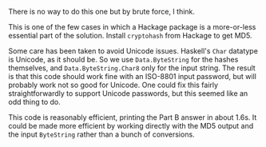 There is no way to do this one but by brute force, I think.

This is one of the few cases in which a Hackage package is a
more-or-less essential part of the solution. Install
`cryptohash` from Hackage to get MD5.

Some care has been taken to avoid Unicode issues. Haskell's
`Char` datatype is Unicode, as it should be. So we use
`Data.ByteString` for the hashes themselves, and
`Data.ByteString.Char8` only for the input string. The
result is that this code should work fine with an ISO-8801
input password, but will probably work not so good for
Unicode. One could fix this fairly straightforwardly to
support Unicode passwords, but this seemed like an odd thing
to do.

This code is reasonably efficient, printing the Part B
answer in about 1.6s. It could be made more efficient by
working directly with the MD5 output and the input
`ByteString` rather than a bunch of conversions.
